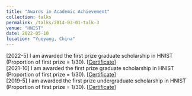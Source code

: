 ```yaml
---
title: "Awards in Academic Achievement"
collection: talks
permalink: /talks/2014-03-01-talk-3
venue: "HNIST"
date: 2022-05-10
location: "Yueyang, China"
---
```


[2022-5] I am awarded the first prize graduate scholarship in HNIST (Proportion of first prize = 1/30). [<a href="./homepage_files/Imperial_certificate.pdf">Certificate</a>]
<br>
[2021-10] I am awarded the first prize graduate scholarship in HNIST (Proportion of first prize = 1/30). [<a href="./homepage_files/Imperial_certificate.pdf">Certificate</a>]
<br>
[2019-5] I am awarded the first prize undergraduate scholarship in HNIST (Proportion of first prize = 1/30). [<a href="./homepage_files/Imperial_certificate.pdf">Certificate</a>]
<br>
